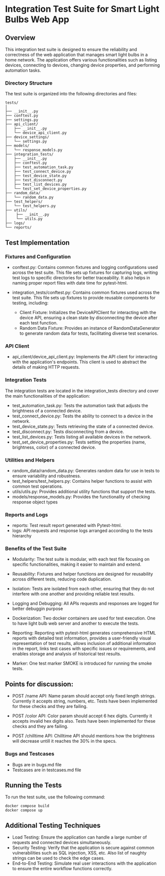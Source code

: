 # Integration Test Suite for Smart Light Bulbs Web App
## Overview
This integration test suite is designed to ensure the reliability and correctness of the web application that manages smart light bulbs in a home network. The application offers various functionalities such as listing devices, connecting to devices, changing device properties, and performing automation tasks.

### Directory Structure
The test suite is organized into the following directories and files:
```
tests/
│
├── __init__.py
├── conftest.py
├── settings.py
├── api_client/
│   ├── __init__.py
│   └── device_api_client.py
├── device_settings/
│   └── settings.py
├── models/
│   └── response_models.py
├── integration_tests/
│   ├── __init__.py
│   ├── conftest.py
│   ├── test_automation_task.py
│   ├── test_connect_device.py
│   ├── test_device_state.py
│   ├── test_disconnect.py
│   ├── test_list_devices.py
│   └── test_set_device_properties.py
├── random_data/
│   └── random_data.py
├── test_helpers/
│   └── test_helpers.py
├── utils/
│    ├── __init__.py
│    └── utils.py
├── logs/
└── reports/  
```

## Test Implementation
### Fixtures and Configuration
- conftest.py: Contains common fixtures and logging configurations used across the test suite. This file sets up fixtures for capturing logs, writing test logs to specific directories for better traceability. It also helps in naming proper report files with date time for pytest-html.
- integration_tests/conftest.py: Contains common fixtures used across the test suite. This file sets up fixtures to provide reusable components for testing, including:

    - Client Fixture: Initializes the DeviceAPIClient for interacting with the device API, ensuring a clean state by disconnecting the device after each test function.
    - Random Data Fixture: Provides an instance of RandomDataGenerator to generate random data for tests, facilitating diverse test scenarios.

### API Client
- api_client/device_api_client.py: Implements the API client for interacting with the application's endpoints. This client is used to abstract the details of making HTTP requests.
### Integration Tests
The integration tests are located in the integration_tests directory and cover the main functionalities of the application:

- test_automation_task.py: Tests the automation task that adjusts the brightness of a connected device.
- test_connect_device.py: Tests the ability to connect to a device in the network.
- test_device_state.py: Tests retrieving the state of a connected device.
- test_disconnect.py: Tests disconnecting from a device.
- test_list_devices.py: Tests listing all available devices in the network.
- test_set_device_properties.py: Tests setting the properties (name, brightness, color) of a connected device.
### Utilities and Helpers
- random_data/random_data.py: Generates random data for use in tests to ensure variability and robustness.
- test_helpers/test_helpers.py: Contains helper functions to assist with common test operations.
- utils/utils.py: Provides additional utility functions that support the tests.
- models/response_models.py: Provides the functionality of checking response object types
### Reports and Logs
- reports: Test result report generated with Pytest-html. 
- logs: API requests and response logs arranged according to the tests hierarchy

### Benefits of the Test Suite
- Modularity: 
The test suite is modular, with each test file focusing on specific functionalities, making it easier to maintain and extend.
- Reusability: Fixtures and helper functions are designed for reusability across different tests, reducing code duplication.
- Isolation: Tests are isolated from each other, ensuring that they do not interfere with one another and providing reliable test results.
- Logging and Debugging: All APIs requests and responses are logged for better debuggin purpose

- Dockerization: Two docker containers are used for test execution. One to have light bulb web server and another to execute the tests. 

- Reporting: Reporting with pytest-html generates comprehensive HTML reports with detailed test information, provides a user-friendly visual representation of test results, allows inclusion of additional information in the report, links test cases with specific issues or requirements, and enables storage and analysis of historical test results.

- Marker: One test marker SMOKE is introduced for running the smoke tests.

## Points for discussion:

- POST /name API: Name param should accept only fixed length strings. Currently it accepts string, numbers, etc. Tests have been implemented for these checks and they are failing.

- POST /color API: Color param should accept 6 hex digits. Currently it accepts invalid hex digits also. Tests have been implemented for these checks and they are failing.

- POST /chilltime API: Chilltime API should mentions how the brightness will decrease untill it reaches the 30% in the specs.

### Bugs and Testcases
- Bugs are in bugs.md file
- Testcases are in testcases.md file

## Running the Tests
To run the test suite, use the following command:

```
docker compose build
docker compose up
```

## Additional Testing Techniques
- Load Testing: Ensure the application can handle a large number of requests and connected devices simultaneously.
- Security Testing: Verify that the application is secure against common vulnerabilities such as SQL injection, XSS, etc. Also list of naughty strings can be used to check the edge cases.
- End-to-End Testing: Simulate real user interactions with the application to ensure the entire workflow functions correctly.
